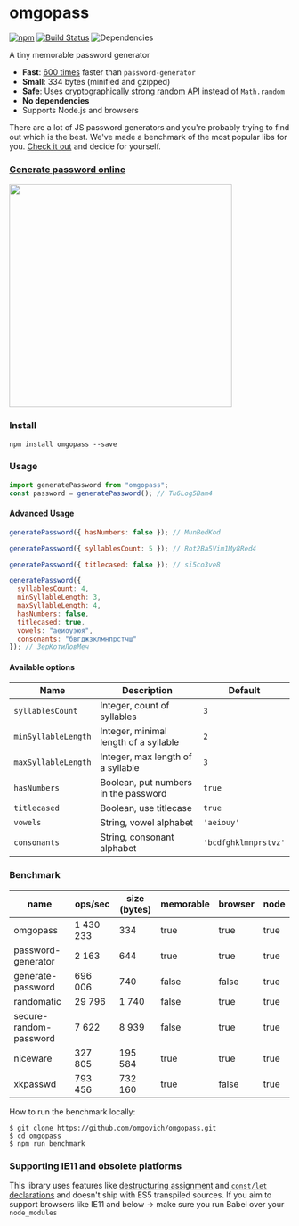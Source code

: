 # omgopass

[![npm](https://img.shields.io/npm/v/omgopass.svg?color=%2356C838)](https://www.npmjs.com/package/omgopass) [![Build Status](https://travis-ci.com/omgovich/omgopass.svg?branch=master)](https://travis-ci.com/omgovich/omgopass) ![Dependencies](https://img.shields.io/david/omgovich/omgopass)

A tiny memorable password generator

- **Fast**: [600 times](#benchmark) faster than `password-generator`
- **Small**: 334 bytes (minified and gzipped)
- **Safe**: Uses [cryptographically strong random API](https://nodejs.org/api/crypto.html) instead of `Math.random`
- **No dependencies**
- Supports Node.js and browsers

There are a lot of JS password generators and you're probably trying to find out which is the best. We've made a benchmark of the most popular libs for you. [Check it out](#benchmark) and decide for yourself.

### [Generate password online](https://omgovich.github.io/omgopass/)

<img src="https://omgovich.github.io/omgopass/demo.gif" width="400">

### Install

```
npm install omgopass --save
```

### Usage

```js
import generatePassword from "omgopass";
const password = generatePassword(); // Tu6Log5Bam4
```

#### Advanced Usage

```js
generatePassword({ hasNumbers: false }); // MunBedKod

generatePassword({ syllablesCount: 5 }); // Rot2Ba5Vim1My8Red4

generatePassword({ titlecased: false }); // si5co3ve8

generatePassword({
  syllablesCount: 4,
  minSyllableLength: 3,
  maxSyllableLength: 4,
  hasNumbers: false,
  titlecased: true,
  vowels: "аеиоуэюя",
  consonants: "бвгджзклмнпрстчш"
}); // ЗерКотиЛовМеч
```

#### Available options

| Name                | Description                           | Default              |
| ------------------- | ------------------------------------- | -------------------- |
| `syllablesCount`    | Integer, count of syllables           | `3`                  |
| `minSyllableLength` | Integer, minimal length of a syllable | `2`                  |
| `maxSyllableLength` | Integer, max length of a syllable     | `3`                  |
| `hasNumbers`        | Boolean, put numbers in the password  | `true`               |
| `titlecased`        | Boolean, use titlecase                | `true`               |
| `vowels`            | String, vowel alphabet                | `'aeiouy'`           |
| `consonants`        | String, consonant alphabet            | `'bcdfghklmnprstvz'` |

### Benchmark

| name                   | ops/sec   | size (bytes) | memorable | browser | node |
| ---------------------- | --------- | ------------ | --------- | ------- | ---- |
| omgopass               | 1 430 233 | 334          | true      | true    | true |
| password-generator     | 2 163     | 644          | true      | true    | true |
| generate-password      | 696 006   | 740          | false     | false   | true |
| randomatic             | 29 796    | 1 740        | false     | true    | true |
| secure-random-password | 7 622     | 8 939        | false     | true    | true |
| niceware               | 327 805   | 195 584      | true      | true    | true |
| xkpasswd               | 793 456   | 732 160      | true      | false   | true |

How to run the benchmark locally:

```
$ git clone https://github.com/omgovich/omgopass.git
$ cd omgopass
$ npm run benchmark
```

### Supporting IE11 and obsolete platforms

This library uses features like [destructuring assignment](https://kangax.github.io/compat-table/es6/#test-destructuring,_assignment) and [`const/let` declarations](https://kangax.github.io/compat-table/es6/#test-const) and doesn't ship with ES5 transpiled sources. If you aim to support browsers like IE11 and below → make sure you run Babel over your `node_modules`
